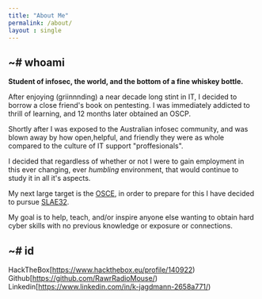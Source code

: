 ```yaml
---
title: "About Me"
permalink: /about/
layout : single
---
```

## ~# whoami
**Student of infosec, the world, and the bottom of a fine whiskey bottle.**

After enjoying (griinnnding) a near decade long stint in IT, I decided to borrow a close friend's book on pentesting. 
I was immediately addicted to thrill of learning, and 12 months later obtained an OSCP.

Shortly after I was exposed to the Australian infosec community, and was blown away by how open,helpful, and friendly they were as whole compared to the culture of IT support "proffesionals".

I decided that regardless of whether or not I were to gain employment in this ever changing, ever *humbling* environment, that would continue to study it in all it's aspects.

My next large target is the [OSCE](https://www.offensive-security.com/ctp-osce/), in order to prepare for this I have decided to pursue [SLAE32](https://www.pentesteracademy.com/course?id=3).

My goal is to help, teach, and/or inspire anyone else wanting to obtain hard cyber skills with no previous knowledge or exposure or connections.

## ~# id
HackTheBox[https://www.hackthebox.eu/profile/140922)
Github[https://github.com/RawrRadioMouse/)
Linkedin[https://www.linkedin.com/in/k-jagdmann-2658a771/)



